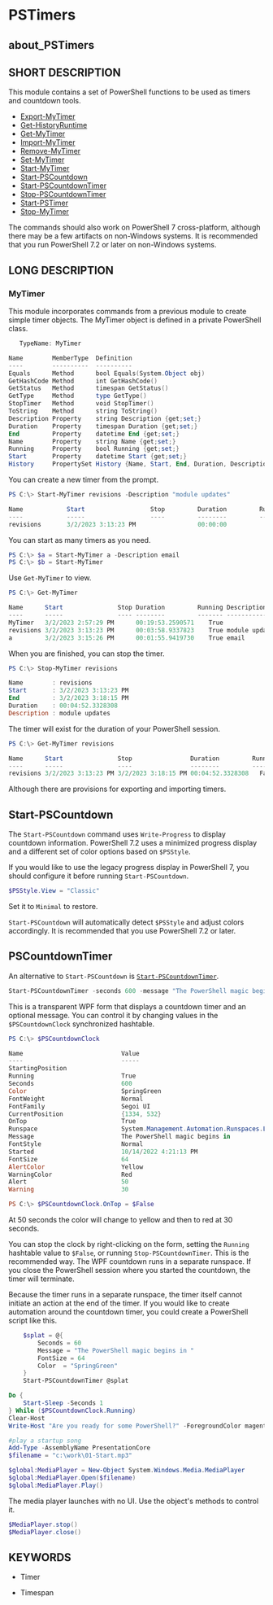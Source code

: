 # PSTimers

## about_PSTimers

## SHORT DESCRIPTION

This module contains a set of PowerShell functions to be used as timers and countdown tools.

- [Export-MyTimer](Export-MyTimer.md)
- [Get-HistoryRuntime](Get-HistoryRuntime.md)
- [Get-MyTimer](Get-MyTimer.md)
- [Import-MyTimer](Import-MyTimer.md)
- [Remove-MyTimer](Remove-MyTimer.md)
- [Set-MyTimer](Set-MyTimer.md)
- [Start-MyTimer](Start-MyTimer.md)
- [Start-PSCountdown](Start-PSCountdown.md)
- [Start-PSCountdownTimer](Start-PSCountdownTimer.md)
- [Stop-PSCountdownTimer](Stop-PSCountdownTimer.md)
- [Start-PSTimer](Start-PSTimer.md)
- [Stop-MyTimer](Stop-MyTimer.md)

The commands should also work on PowerShell 7 cross-platform, although there may be a few artifacts on non-Windows systems. It is recommended that you run PowerShell 7.2 or later on non-Windows systems.

## LONG DESCRIPTION

### MyTimer

This module incorporates commands from a previous module to create simple timer objects. The MyTimer object is defined in a private PowerShell class.

```powershell
   TypeName: MyTimer

Name        MemberType  Definition
----        ----------  ----------
Equals      Method      bool Equals(System.Object obj)
GetHashCode Method      int GetHashCode()
GetStatus   Method      timespan GetStatus()
GetType     Method      type GetType()
StopTimer   Method      void StopTimer()
ToString    Method      string ToString()
Description Property    string Description {get;set;}
Duration    Property    timespan Duration {get;set;}
End         Property    datetime End {get;set;}
Name        Property    string Name {get;set;}
Running     Property    bool Running {get;set;}
Start       Property    datetime Start {get;set;}
History     PropertySet History {Name, Start, End, Duration, Description}
```

You can create a new timer from the prompt.

```powershell
PS C:\> Start-MyTimer revisions -Description "module updates"

Name            Start                  Stop         Duration         Running Description
----            -----                  ----         --------         ------- -----------
revisions       3/2/2023 3:13:23 PM                 00:00:00            True module updates
```

You can start as many timers as you need.

```powershell
PS C:\> $a = Start-MyTimer a -Description email
PS C:\> $b = Start-MyTimer
```

Use `Get-MyTimer` to view.

```powershell
PS C:\> Get-MyTimer

Name      Start               Stop Duration         Running Description
----      -----               ---- --------         ------- -----------
MyTimer   3/2/2023 2:57:29 PM      00:19:53.2590571    True
revisions 3/2/2023 3:13:23 PM      00:03:58.9337823    True module updates
a         3/2/2023 3:15:26 PM      00:01:55.9419730    True email
```

When you are finished, you can stop the timer.

```powershell
PS C:\> Stop-MyTimer revisions

Name        : revisions
Start       : 3/2/2023 3:13:23 PM
End         : 3/2/2023 3:18:15 PM
Duration    : 00:04:52.3328308
Description : module updates
```

The timer will exist for the duration of your PowerShell session.

```powershell
PS C:\> Get-MyTimer revisions

Name      Start               Stop                Duration         Running Description
----      -----               ----                --------         ------- -----------
revisions 3/2/2023 3:13:23 PM 3/2/2023 3:18:15 PM 00:04:52.3328308   False module updates
```

Although there are provisions for exporting and importing timers.

## Start-PSCountdown

The `Start-PSCountdown` command uses `Write-Progress` to display countdown information. PowerShell 7.2 uses a minimized progress display and a different set of color options based on `$PSStyle`.

If you would like to use the legacy progress display in PowerShell 7, you should configure it before running `Start-PSCountdown`.

```powershell
$PSStyle.View = "Classic"
```

Set it to `Minimal` to restore.

`Start-PSCountdown` will automatically detect `$PSStyle` and adjust colors accordingly. It is recommended that you use PowerShell 7.2 or later.

## PSCountdownTimer

An alternative to `Start-PSCountdown` is [`Start-PSCountdownTimer`](Start-PSCountdownTimer.md).

```powershell
Start-PSCountdownTimer -seconds 600 -message "The PowerShell magic begins in " -FontSize 64 -Color SpringGreen -OnTop
```

This is a transparent WPF form that displays a countdown timer and an optional message. You can control it by changing values in the `$PSCountdownClock` synchronized hashtable.

```powershell
PS C:\> $PSCountdownClock

Name                           Value
----                           -----
StartingPosition
Running                        True
Seconds                        600
Color                          SpringGreen
FontWeight                     Normal
FontFamily                     Segoi UI
CurrentPosition                {1334, 532}
OnTop                          True
Runspace                       System.Management.Automation.Runspaces.LocalRunspace
Message                        The PowerShell magic begins in
FontStyle                      Normal
Started                        10/14/2022 4:21:13 PM
FontSize                       64
AlertColor                     Yellow
WarningColor                   Red
Alert                          50
Warning                        30

PS C:\> $PSCountdownClock.OnTop = $False
```

At 50 seconds the color will change to yellow and then to red at 30 seconds.

You can stop the clock by right-clicking on the form, setting the `Running` hashtable value to `$False`, or running `Stop-PSCountdownTimer`. This is the recommended way. The WPF countdown runs in a separate runspace. If you close the PowerShell session where you started the countdown, the timer will terminate.

Because the timer runs in a separate runspace, the timer itself cannot initiate an action at the end of the timer. If you would like to create automation around the countdown timer, you could create a PowerShell script like this.

```powershell
    $splat = @{
        Seconds = 60
        Message = "The PowerShell magic begins in "
        FontSize = 64
        Color  = "SpringGreen"
    }
    Start-PSCountdownTimer @splat

Do {
    Start-Sleep -Seconds 1
} While ($PSCountdownClock.Running)
Clear-Host
Write-Host "Are you ready for some PowerShell?" -ForegroundColor magenta -BackgroundColor gray

#play a startup song
Add-Type -AssemblyName PresentationCore
$filename = "c:\work\01-Start.mp3"

$global:MediaPlayer = New-Object System.Windows.Media.MediaPlayer
$global:MediaPlayer.Open($filename)
$global:MediaPlayer.Play()
```

The media player launches with no UI. Use the object's methods to control it.

```powershell
$MediaPlayer.stop()
$MediaPlayer.close()
```

## KEYWORDS

- Timer

- Timespan
